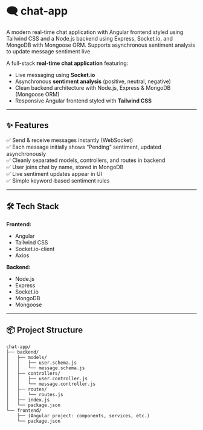 # 🗨️ chat-app
A modern real-time chat application with Angular frontend styled using Tailwind CSS and a Node.js backend using Express, Socket.io, and MongoDB with Mongoose ORM. Supports asynchronous sentiment analysis to update message sentiment live


A full-stack **real-time chat application** featuring:
- Live messaging using **Socket.io**
- Asynchronous **sentiment analysis** (positive, neutral, negative)
- Clean backend architecture with Node.js, Express & MongoDB (Mongoose ORM)
- Responsive Angular frontend styled with **Tailwind CSS**


---

## ✨ **Features**
✅ Send & receive messages instantly (WebSocket)  
✅ Each message initially shows “Pending” sentiment, updated asynchronously  
✅ Cleanly separated models, controllers, and routes in backend  
✅ User joins chat by name, stored in MongoDB  
✅ Live sentiment updates appear in UI  
✅ Simple keyword-based sentiment rules

---

## 🛠 **Tech Stack**

**Frontend:**
- Angular
- Tailwind CSS
- Socket.io-client
- Axios

**Backend:**
- Node.js
- Express
- Socket.io
- MongoDB
- Mongoose

---

## 📦 **Project Structure**

```plaintext
chat-app/
├── backend/
│   ├── models/
│   │   ├── user.schema.js
│   │   └── message.schema.js
│   ├── controllers/
│   │   ├── user.controller.js
│   │   └── message.controller.js
│   ├── routes/
│   │   └── routes.js
│   ├── index.js
│   └── package.json
└── frontend/
    ├── (Angular project: components, services, etc.)
    └── package.json